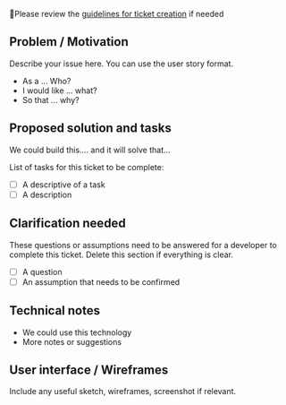 🚨Please review the [guidelines for ticket creation](../HOWTOWRITEATICKETS.md) if needed

## Problem / Motivation
Describe your issue here. You can use the user story format.
- As a ... Who?
- I would like ... what?
- So that ... why?


## Proposed solution and tasks
We could build this.... and it will solve that...

List of tasks for this ticket to be complete:
- [ ] A descriptive of a task
- [ ] A description

## Clarification needed
These questions or assumptions need to be answered for a developer to complete this ticket. Delete this section if everything is clear.
- [ ] A question
- [ ] An assumption that needs to be confirmed

## Technical notes
- We could use this technology 
- More notes or suggestions

## User interface / Wireframes
Include any useful sketch, wireframes, screenshot if relevant.
